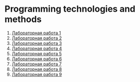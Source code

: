 # Programming technologies and methods
1) [Лабораторная работа 1](https://gist.github.com/Evgengrmit/c9702f7d47f1b8d15ffe2011aa7da8ce)
2) [Лабораторная работа 2](https://gist.github.com/Evgengrmit/b89390aa6c0ec634c76b0069f06c5d8c)
3) [Лабораторная работа 3](https://gist.github.com/Evgengrmit/b5893034509657cde36fc4932a0e5cde)
4) [Лабораторная работа 4](https://gist.github.com/Evgengrmit/388a785e0366fd32be766487dcb623fa)
5) [Лабораторная работа 5](https://gist.github.com/Evgengrmit/eb8319b780e3c64d01ad275d70705ed7)
6) [Лабораторная работа 6](https://gist.github.com/Evgengrmit/a335347a77a0479e2d2180e991e5ba85)
7) [Лабораторная работа 7](https://gist.github.com/Evgengrmit/e1b0e1c8faedc99f3612571509bc17a2)
8) [Лабораторная работа 8](https://gist.github.com/Evgengrmit/6a5ef4cdbae3d9074597b8806010350b)
9) [Лабораторная работа 9](https://gist.github.com/Evgengrmit/c764510c96856b106c56b9e840bf705f)
